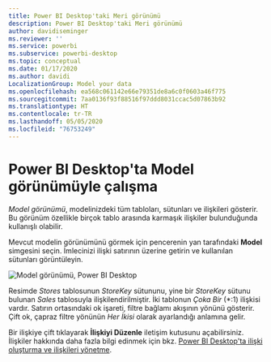 ```yaml
---
title: Power BI Desktop'taki Meri görünümü
description: Power BI Desktop'taki Meri görünümü
author: davidiseminger
ms.reviewer: ''
ms.service: powerbi
ms.subservice: powerbi-desktop
ms.topic: conceptual
ms.date: 01/17/2020
ms.author: davidi
LocalizationGroup: Model your data
ms.openlocfilehash: ea568c061142e66e79351de8a6c0f0603a46f775
ms.sourcegitcommit: 7aa0136f93f88516f97ddd8031ccac5d07863b92
ms.translationtype: HT
ms.contentlocale: tr-TR
ms.lasthandoff: 05/05/2020
ms.locfileid: "76753249"
---
```

# <a name="work-with-model-view-in-power-bi-desktop"></a>Power BI Desktop'ta Model görünümüyle çalışma

*Model görünümü*, modelinizdeki tüm tabloları, sütunları ve ilişkileri gösterir. Bu görünüm özellikle birçok tablo arasında karmaşık ilişkiler bulunduğunda kullanışlı olabilir.

Mevcut modelin görünümünü görmek için pencerenin yan tarafındaki **Model** simgesini seçin. İmlecinizi ilişki satırının üzerine getirin ve kullanılan sütunları görüntüleyin.

![Model görünümü, Power BI Desktop](media/desktop-relationship-view/model-view-full-screen.png)

Resimde *Stores* tablosunun *StoreKey* sütununu, yine bir *StoreKey* sütunu bulunan *Sales* tablosuyla ilişkilendirilmiştir. İki tablonun *Çoka Bir* (\*:1) ilişkisi vardır. Satırın ortasındaki ok işareti, filtre bağlamı akışının yönünü gösterir. Çift ok, çapraz filtre yönünün *Her İkisi* olarak ayarlandığı anlamına gelir.

Bir ilişkiye çift tıklayarak **İlişkiyi Düzenle** iletişim kutusunu açabilirsiniz. İlişkiler hakkında daha fazla bilgi edinmek için bkz. [Power BI Desktop'ta ilişki oluşturma ve ilişkileri yönetme](desktop-create-and-manage-relationships.md).
